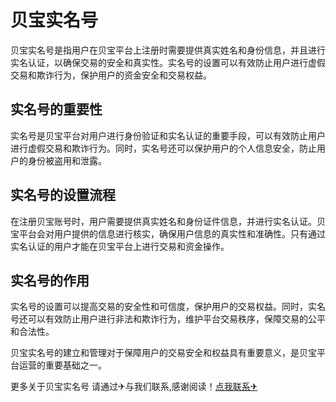 # 贝宝实名号

贝宝实名号是指用户在贝宝平台上注册时需要提供真实姓名和身份信息，并且进行实名认证，以确保交易的安全和真实性。实名号的设置可以有效防止用户进行虚假交易和欺诈行为，保护用户的资金安全和交易权益。

## 实名号的重要性

实名号是贝宝平台对用户进行身份验证和实名认证的重要手段，可以有效防止用户进行虚假交易和欺诈行为。同时，实名号还可以保护用户的个人信息安全，防止用户的身份被盗用和泄露。

## 实名号的设置流程

在注册贝宝账号时，用户需要提供真实姓名和身份证件信息，并进行实名认证。贝宝平台会对用户提供的信息进行核实，确保用户信息的真实性和准确性。只有通过实名认证的用户才能在贝宝平台上进行交易和资金操作。

## 实名号的作用

实名号的设置可以提高交易的安全性和可信度，保护用户的交易权益。同时，实名号还可以有效防止用户进行非法和欺诈行为，维护平台交易秩序，保障交易的公平和合法性。

贝宝实名号的建立和管理对于保障用户的交易安全和权益具有重要意义，是贝宝平台运营的重要基础之一。

更多关于贝宝实名号 请通过✈与我们联系,感谢阅读！[点我联系✈](https://www.G208.com)